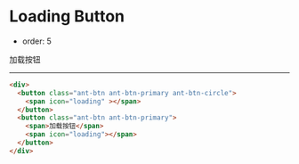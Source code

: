 # Loading Button

- order: 5

加载按钮

---

````html
<div>
  <button class="ant-btn ant-btn-primary ant-btn-circle">
	<span icon="loading" ></span>
  </button>
  <button class="ant-btn ant-btn-primary">
	<span>加载按钮</span>
	<span icon="loading"></span>
  </button>
</div>
````
